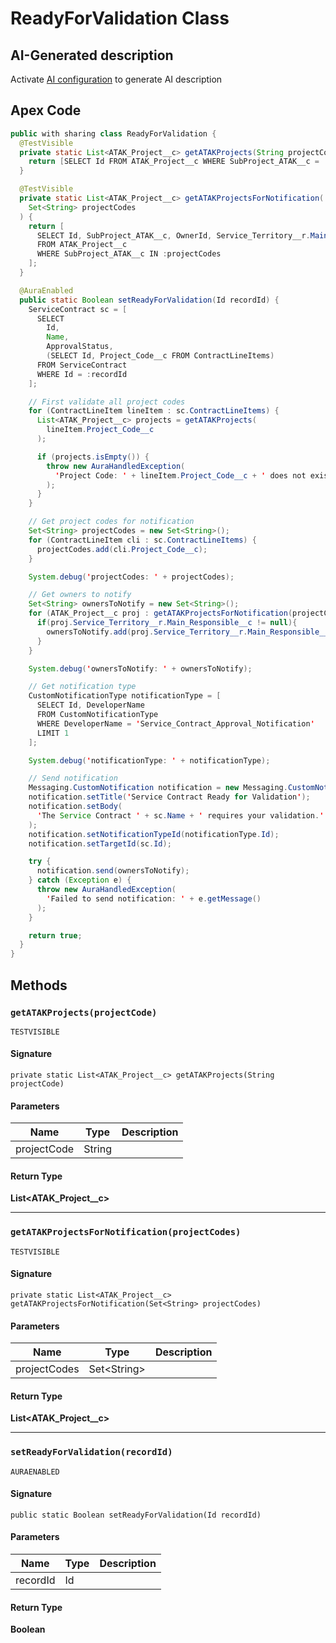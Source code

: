 # ReadyForValidation Class

## AI-Generated description

Activate [AI configuration](https://sfdx-hardis.cloudity.com/salesforce-ai-setup/) to generate AI description

## Apex Code

```java
public with sharing class ReadyForValidation {
  @TestVisible
  private static List<ATAK_Project__c> getATAKProjects(String projectCode) {
    return [SELECT Id FROM ATAK_Project__c WHERE SubProject_ATAK__c = :projectCode];
  }

  @TestVisible
  private static List<ATAK_Project__c> getATAKProjectsForNotification(
    Set<String> projectCodes
  ) {
    return [
      SELECT Id, SubProject_ATAK__c, OwnerId, Service_Territory__r.Main_Responsible__c
      FROM ATAK_Project__c
      WHERE SubProject_ATAK__c IN :projectCodes
    ];
  }

  @AuraEnabled
  public static Boolean setReadyForValidation(Id recordId) {
    ServiceContract sc = [
      SELECT
        Id,
        Name,
        ApprovalStatus,
        (SELECT Id, Project_Code__c FROM ContractLineItems)
      FROM ServiceContract
      WHERE Id = :recordId
    ];

    // First validate all project codes
    for (ContractLineItem lineItem : sc.ContractLineItems) {
      List<ATAK_Project__c> projects = getATAKProjects(
        lineItem.Project_Code__c
      );

      if (projects.isEmpty()) {
        throw new AuraHandledException(
          'Project Code: ' + lineItem.Project_Code__c + ' does not exist.'
        );
      }
    }

    // Get project codes for notification
    Set<String> projectCodes = new Set<String>();
    for (ContractLineItem cli : sc.ContractLineItems) {
      projectCodes.add(cli.Project_Code__c);
    }

    System.debug('projectCodes: ' + projectCodes);

    // Get owners to notify
    Set<String> ownersToNotify = new Set<String>();
    for (ATAK_Project__c proj : getATAKProjectsForNotification(projectCodes)) {
      if(proj.Service_Territory__r.Main_Responsible__c != null){
        ownersToNotify.add(proj.Service_Territory__r.Main_Responsible__c);
      }
    }

    System.debug('ownersToNotify: ' + ownersToNotify);

    // Get notification type
    CustomNotificationType notificationType = [
      SELECT Id, DeveloperName
      FROM CustomNotificationType
      WHERE DeveloperName = 'Service_Contract_Approval_Notification'
      LIMIT 1
    ];

    System.debug('notificationType: ' + notificationType);

    // Send notification
    Messaging.CustomNotification notification = new Messaging.CustomNotification();
    notification.setTitle('Service Contract Ready for Validation');
    notification.setBody(
      'The Service Contract ' + sc.Name + ' requires your validation.'
    );
    notification.setNotificationTypeId(notificationType.Id);
    notification.setTargetId(sc.Id);

    try {
      notification.send(ownersToNotify);
    } catch (Exception e) {
      throw new AuraHandledException(
        'Failed to send notification: ' + e.getMessage()
      );
    }

    return true;
  }
}
```

## Methods
### `getATAKProjects(projectCode)`

`TESTVISIBLE`

#### Signature
```apex
private static List<ATAK_Project__c> getATAKProjects(String projectCode)
```

#### Parameters
| Name | Type | Description |
|------|------|-------------|
| projectCode | String |  |

#### Return Type
**List&lt;ATAK_Project__c&gt;**

---

### `getATAKProjectsForNotification(projectCodes)`

`TESTVISIBLE`

#### Signature
```apex
private static List<ATAK_Project__c> getATAKProjectsForNotification(Set<String> projectCodes)
```

#### Parameters
| Name | Type | Description |
|------|------|-------------|
| projectCodes | Set&lt;String&gt; |  |

#### Return Type
**List&lt;ATAK_Project__c&gt;**

---

### `setReadyForValidation(recordId)`

`AURAENABLED`

#### Signature
```apex
public static Boolean setReadyForValidation(Id recordId)
```

#### Parameters
| Name | Type | Description |
|------|------|-------------|
| recordId | Id |  |

#### Return Type
**Boolean**